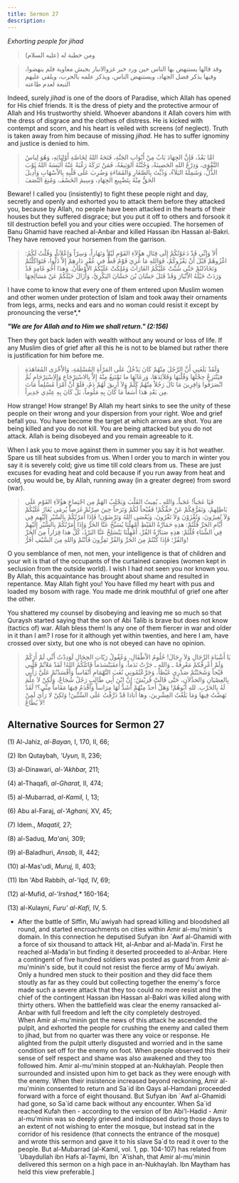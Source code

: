 ```yaml
---
title: Sermon 27
description: 
---
```


*Exhorting people for jihad*

> ومن خطبة له (عليه السلام)

> وقد قالها يستنهض بها الناس حين ورد خبر غزوالانبار بجيش معاوية فلم
> ينهضوا، وفيها يذكر فضل الجهاد، ويستنهض الناس، ويذكر علمه بالحرب، ويلقي
> عليهم التبعة لعدم طاعته

Indeed, surely *jihad* is one of the doors of Paradise, which Allah has
opened for His chief friends. It is the dress of piety and the
protective armour of Allah and His trustworthy shield. Whoever abandons
it Allah covers him with the dress of disgrace and the clothes of
distress. He is kicked with contempt and scorn, and his heart is veiled
with screens (of neglect). Truth is taken away from him because of
missing *jihad*. He has to suffer ignominy and justice is denied to him.

> امَّا بَعْدُ، فَإِنَّ الجِهَادَ بَابٌ مِنْ أَبْوَابِ الجَنَّةِ، فَتَحَهُ اللهُ لِخَاصَّةِ أَوْلِيَائِهِ، وَهُوَ
> لِباسُ التَّقْوَى، وَدِرْعُ اللهِ الحَصِينَةُ، وَجُنَّتُهُ الوَثِيقَةُ، فَمَنْ تَرَكَهُ رَغْبَةً عَنْهُ أَلبَسَهُ
> اللهُ ثَوْبَ الذُّلِّ، وَشَمِلَهُ البَلاَءُ، وَدُيِّثَ بِالصَّغَارِ وَالقَمَاءَةِ وَضُرِبَ عَلَى قَلْبِهِ
> بِالاْسْهَابِ وَأُدِيلَ الحَقُّ مِنْهُ بِتَضْيِيعِ الجِهَادِ، وَسِيمَ الخَسْفَـ، وَمُنِعَ النَّصَفَ

Beware! I called you (insistently) to fight these people night and day,
secretly and openly and exhorted you to attack them before they attacked
you, because by Allah, no people have been attacked in the hearts of
their houses but they suffered disgrace; but you put it off to others
and forsook it till destruction befell you and your cities were
occupied. The horsemen of Banu
Ghamid have reached al-Anbar and killed Hassan ibn Hassan
al-Bakri. They have removed your horsemen from the garrison.

> أَلاَ وَإِنِّي قَدْ دَعَوْتُكُمْ إِلَى قِتَالِ هؤُلاَءِ القَوْمِ لَيْلاً وَنَهَاراً، وَسِرّاً وَإِعْلاَناً،
> وَقُلْتُ لَكُمُ: اغْزُوهُمْ قَبْلَ أَنْ يَغْزُوكُمْ، فَوَاللهِ مَا غُزِيَ قَوْمٌ قَطُّ في عُقْرِ دَارِهِمْ إِلاَّ
> ذَلُّوا، فَتَوَاكَلْتُمْ وَتَخَاذَلتُمْ حَتَّى شُنَّتْ عَلَيْكُمُ الغَارَاتُ وَمُلِكَتْ عَلَيْكُمُ الاْوْطَانُ.
> وَهذَا أَخُو غَامِدٍ قَدْ وَرَدَتْ خَيْلُهُ الاْنْبَارَ وَقَدْ قَتَلَ حَسَّانَ بْنَ حَسَّانَ البَكْرِيَّ، وَأَزَالَ
> خَيْلَكُمْ عَنْ مَسَالِحِهَا

I have come to know that every one of them entered upon Muslim women and
other women under protection of Islam and took away their ornaments from
legs, arms, necks and ears and no woman could resist it except by
pronouncing the verse*,*

***"We are for Allah and to Him we shall return." (2:156)***

Then they got back laden with wealth without any wound or loss of life.
If any Muslim dies of grief after all this he is not to be blamed but
rather there is justification for him before me.

> وَلَقَدْ بَلَغَنِي أَنَّ الرَّجُلَ مِنْهُمْ كَانَ يَدْخُلُ عَلَى المَرْأَةِ المُسْلِمَةِ، وَالاْخْرَى المُعَاهَدَةِ
> فيَنْتَزِعُ حِجْلَهَا وَقُلْبَهَا وَقَلاَئِدَهَا، وَرِعَاثَهَا ما تَمْتَنِعُ مِنْهُ إِلاَّ بِالاسْتِرْجَاعِ
> وَالاِسْتِرْحَامِ ثُمَّ انْصَرَفُوا وَافِرِينَ مَا نَالَ رَجُلاً مِنْهُمْ كَلْمٌ وَلاَ أُرِيقَ لَهُمْ دَمٌ، فَلَوْ
> أَنَّ امْرَأً مُسْلِماً مَاتَ مِن بَعْدِ هَذا أَسَفاً مَا كَانَ بِهِ مَلُوماً، بَلْ كَانَ بِهِ عِنْدِي
> جَدِيراً.

How strange! How strange! By Allah my heart sinks to see the unity of
these people on their wrong and your dispersion from your right. Woe and
grief befall you. You have become the target at which arrows are shot.
You are being killed and you do not kill. You are being attacked but you
do not attack. Allah is being disobeyed and you remain agreeable to it.

When I ask you to move against them in summer you say it is hot weather.
Spare us till heat subsides from us. When I order you to march in winter
you say it is severely cold; give us time till cold clears from us.
These are just excuses for evading heat and cold because if you run away
from heat and cold, you would be, by Allah, running away (in a greater
degree) from sword (war).

> فَيَا عَجَباً! عَجَباًـ وَاللهِ ـ يُمِيتُ القَلْبَ وَيَجْلِبُ الهَمَّ مِن اجْتِماعِ هؤُلاَءِ القَوْمِ
> عَلَى بَاطِلِهمْ، وَتَفَرُّقِكُمْ عَنْ حَقِّكُمْ! فَقُبْحاً لَكُمْ وَتَرَحاً حِينَ صِرْتُمْ غَرَضاً يُرمَى يُغَارُ
> عَلَيْكُمْ وَلاَ تُغِيرُونَ، وَتُغْزَوْنَ وَلاَ تَغْرُونَ، وَيُعْصَى اللهُ وَتَرْضَوْن! فَإِذَا أَمَرْتُكُمْ
> بِالسَّيْرِ إِلَيْهِم فِي أَيَّامِ الحَرِّ قُلْتُمْ: هذِهِ حَمَارَّةُ القَيْظِ أَمْهِلْنَا يُسَبَّخُ عَنَّا الحَرُّ
> وَإِذَا أَمَرْتُكُمْ بِالسَّيْرِ إِلَيْهِمْ فِي الشِّتَاءِ قُلْتُمْ: هذِهِ صَبَارَّةُ القُرِّ، أَمْهِلْنَا يَنْسَلِخْ
> عَنَّا البَرْدُ، كُلُّ هذا فِرَاراً مِنَ الحَرِّ وَالقُرِّ؛ فَإِذَا كُنْتُمْ مِنَ الحَرِّ وَالقُرِّ تَفِرُّونَ
> فَأَنْتُمْ وَاللهِ مِنَ السَّيْفِ أَفَرُّ!

O you semblance of men, not men, your intelligence is that of children
and your wit is that of the occupants of the curtained canopies (women
kept in seclusion from the outside world). I wish I had not seen you nor
known you. By Allah, this acquaintance has brought about shame and
resulted in repentance. May Allah fight you! You have filled my heart
with pus and loaded my bosom with rage. You made me drink mouthful of
grief one after the other.

You shattered my counsel by disobeying and leaving me so much so that
Quraysh started saying that the son of Abi Talib is brave but does not
know (tactics of) war. Allah bless them! Is any one of them fiercer in
war and older in it than I am? I rose for it although yet within
twenties, and here I am, have crossed over sixty, but one who is not
obeyed can have no opinion.

> يَا أَشْبَاهَ الرِّجَالِ وَلاَ رِجَالَ! حُلُومُ الاْطْفَالِ، وَعُقُولُ رَبّاتِ الحِجَالِ لَوَدِدْتُ أَنِّي لَمْ
> أَرَكُمْ وَلَمْ أَعْرِفْكمْ مَعْرِفَةً ـ وَاللهِ ـ جَرَّتْ نَدَماً، وَأَعقَبَتْسَدَماً قَاتَلَكُمُ اللهُ! لَقَدْ
> مَلاَتُمْ قَلْبِي قَيْحاً وَشَحَنْتُمْ صَدْرِي غَيْظاً، وَجَرَّعْتُمُونِي نُغَبَ التَّهْمَامِ أَنْفَاساً وَأَفْسَدْتُمْ
> عَلَيَّ رَأْيِي بِالعِصْيَانِ وَالخذْلاَن، حَتَّى قَالَتْ قُريْشٌ: إِنَّ ابْنَ أَبِي طَالِبٍ رَجُلٌ شُجَاعٌ،
> وَلْكِنْ لاَ عِلْمَ لَهُ بِالحَرْبِ. للهِ أَبُوهُمْ! وَهَلْ أَحدٌ مِنْهُمْ أَشَدُّ لَهَا مِرَاساً وَأَقْدَمُ
> فِيهَا مَقَاماً مِنِّي؟! لَقَدْ نَهَضْتُ فِيهَا وَمَا بَلَغْتُ العِشْرِينَ، وها أناذا قَدْ ذَرَّفْتُ عَلَى
> السِّتِّينَ! وَلكِنْ لا رَأْيَ لَمِنْ لاَ يُطَاعُ!

## Alternative Sources for Sermon 27

\(1\) Al-Jahiz, *al-Bayan,* I, 170, II, 66;

\(2\) Ibn Qutaybah, *'Uyun,* II, 236;

\(3\) al-Dinawari, *al-\'Akhbar,* 211;

\(4\) al-Thaqafi, *al-Gharat,* II, 474;

\(5\) al-Mubarrad, *al-Kamil,* I, 13;

\(6\) Abu al-Faraj, *al-\'Aghani,* XV, 45;

\(7\) Idem., *Maqatil,* 27;

\(8\) al-Saduq, *Ma'ani,* 309;

\(9\) al-Baladhuri, *Ansab,* II, 442;

\(10\) al-Mas'udi, *Muruj,* II, 403;

\(11\) Ibn 'Abd Rabbih, *al-'Iqd,* IV, 69;

\(12\) al-Mufid, *al-\'Irshad,*\* 160-164;

\(13\) al-Kulayni, *Furu' al-Kafi,* IV, 5.

-  After the battle
    of Siffin, Mu\`awiyah had spread killing and bloodshed all round,
    and started encroachments on cities within Amir al-mu\'minin\'s
    domain. In this connection he deputised Sufyan ibn \`Awf al-Ghamidi
    with a force of six thousand to attack Hit, al-Anbar and
    al-Mada\'in. First he reached al-Mada\'in but finding it deserted
    proceeded to al-Anbar. Here a contingent of five hundred soldiers
    was posted as guard from Amir al-mu\'minin\'s side, but it could not
    resist the fierce army of Mu\`awiyah. Only a hundred men stuck to
    their position and they did face them stoutly as far as they could
    but collecting together the enemy\'s force made such a severe attack
    that they too could no more resist and the chief of the contingent
    Hassan ibn Hassan al-Bakri was killed along with thirty others. When
    the battlefield was clear the enemy ransacked al-Anbar with full
    freedom and left the city completely destroyed.\
    When Amir al-mu\'minin got the news of this attack he ascended the
    pulpit, and exhorted the people for crushing the enemy and called
    them to jihad, but from no quarter was there any voice or response.
    He alighted from the pulpit utterly disgusted and worried and in the
    same condition set off for the enemy on foot. When people observed
    this their sense of self respect and shame was also awakened and
    they too followed him. Amir al-mu\'minin stopped at an-Nukhaylah.
    People then surrounded and insisted upon him to get back as they
    were enough with the enemy. When their insistence increased beyond
    reckoning, Amir al-mu\'minin consented to return and Sa\`id ibn Qays
    al-Hamdani proceeded forward with a force of eight thousand. But
    Sufyan ibn \`Awf al-Ghamidi had gone, so Sa\`id came back without
    any encounter. When Sa\`id reached Kufah then - according to the
    version of Ibn Abi\'l-Hadid - Amir al-mu\'minin was so deeply
    grieved and indisposed during those days to an extent of not wishing
    to enter the mosque, but instead sat in the corridor of his
    residence (that connects the entrance of the mosque) and wrote this
    sermon and gave it to his slave Sa\`d to read it over to the people.
    But al-Mubarrad (al-Kamil, vol. 1, pp. 104-107) has related from
    \`Ubaydullah ibn Hafs al-Taymi, Ibn \`A\'ishah, that Amir
    al-mu\'minin delivered this sermon on a high pace in an-Nukhaylah.
    Ibn Maytham has held this view preferable.]
